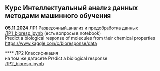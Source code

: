 ## Курс Интеллектуальный анализ данных методами машинного обучения

**05.11.2024** ЛР1 Разведочный_анализ и предобработка данных  
[ЛР1_bioresp.ipynb](./ЛР1_bioresp.ipynb) (есть вопросы в notebook)  
Predict a biological response of molecules from their chemical properties  
https://www.kaggle.com/c/bioresponse/data

**** ЛР2 Классификация  
на том же датасете Predict a biological response  
[ЛР2_bioresp.ipynb](./ЛР2_bioresp.ipynb)
